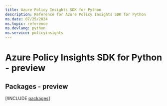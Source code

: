 ```yaml
---
title: Azure Policy Insights SDK for Python
description: Reference for Azure Policy Insights SDK for Python
ms.date: 07/25/2024
ms.topic: reference
ms.devlang: python
ms.service: policyinsights
---
```

# Azure Policy Insights SDK for Python - preview
## Packages - preview
[!INCLUDE [packages](policy-insights-index.md)]